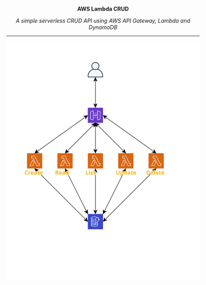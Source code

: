 **<p align=center>AWS Lambda CRUD</p>**
_<p align=center>A simple serverless CRUD API using AWS API Gateway, Lambda and DynamoDB</p>_

-------

<div align=center><img src="./public/design-reference.svg"></div>